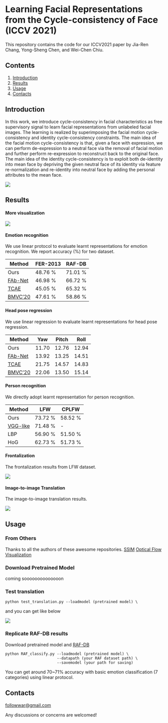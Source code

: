 # Learning Facial Representations from the Cycle-consistency of Face (ICCV 2021)

This repository contains the code for our ICCV2021 paper by Jia-Ren Chang, Yong-Sheng Chen, and Wei-Chen Chiu.

## Contents

1. [Introduction](#introduction)
2. [Results](#results)
3. [Usage](#usage)
4. [Contacts](#contacts)

## Introduction
In this work, we introduce cycle-consistency in facial characteristics as free supervisory signal to learn facial representations from unlabeled facial images. The learning is realized by superimposing the facial motion cycle-consistency and identity cycle-consistency constraints. The main idea of the facial motion cycle-consistency is that, given a face with expression, we can perform de-expression to a neutral face via the removal of facial motion and further perform re-expression to reconstruct back to the original face. The main idea of the identity cycle-consistency is to exploit both de-identity into mean face by depriving the given neutral face of its identity via feature re-normalization and re-identity into neutral face by adding the personal attributes to the mean face.

<img align="center" src="https://user-images.githubusercontent.com/11732099/128152906-4ebc6711-7fc0-431a-9145-4b2c7f12a7fb.png">

## Results

#### More visualization

<img align="center" src="https://user-images.githubusercontent.com/11732099/128154030-7936207d-a8f2-4a57-80e2-f5565515de00.png">

#### Emotion recognition

We use linear protocol to evaluate learnt representations for emotion recognition. We report accuracy (%) for two dataset.

| Method | FER-2013 | RAF-DB |
|---|---|---|
| Ours | 48.76 % | 71.01 % |
| [FAb-Net](https://arxiv.org/abs/1808.06882) | 46.98 % | 66.72 % |
| [TCAE](https://openaccess.thecvf.com/content_CVPR_2019/papers/Li_Self-Supervised_Representation_Learning_From_Videos_for_Facial_Action_Unit_Detection_CVPR_2019_paper.pdf) | 45.05 % | 65.32 % |
| [BMVC’20](https://www.bmvc2020-conference.com/assets/papers/0861.pdf) | 47.61 % | 58.86 % |

#### Head  pose  regression

We use linear regression to evaluate learnt representations for head pose regression.

| Method | Yaw | Pitch | Roll |
|---|---|---|---|
| Ours | 11.70 | 12.76 | 12.94 |
| [FAb-Net](https://arxiv.org/abs/1808.06882) | 13.92 | 13.25 | 14.51 |
| [TCAE](https://openaccess.thecvf.com/content_CVPR_2019/papers/Li_Self-Supervised_Representation_Learning_From_Videos_for_Facial_Action_Unit_Detection_CVPR_2019_paper.pdf) | 21.75 | 14.57 | 14.83 |
| [BMVC’20](https://www.bmvc2020-conference.com/assets/papers/0861.pdf) | 22.06 | 13.50 | 15.14 |


#### Person recognition

We directly adopt learnt representation for person recognition.

| Method | LFW | CPLFW |
|---|---|---|
| Ours | 73.72 % | 58.52 % |
| [VGG-like](https://arxiv.org/abs/1803.01260) | 71.48 % | - |
| LBP | 56.90 % | 51.50 % |
| HoG | 62.73 % | 51.73 % |

#### Frontalization

The frontalization results from LFW dataset. 

<img align="center" src="https://user-images.githubusercontent.com/11732099/128305185-0020f0b8-7a90-4394-b71d-35a95a05bec2.png">


#### Image-to-image Translation

The image-to-image translation results. 

<img align="center" src="https://user-images.githubusercontent.com/11732099/128305387-fbd9c7c6-6431-43c1-9109-9e766d065cda.png">


## Usage

### From Others

Thanks to all the authors of these awesome repositories.
[SSIM](https://github.com/Po-Hsun-Su/pytorch-ssim)
[Optical Flow Visualization](https://github.com/tomrunia/OpticalFlow_Visualization)

### Download Pretrained Model

coming soooooooooooooon

### Test translation

```
python test_translation.py --loadmodel (pretrained model) \
```

and you can get like below

<img align="center" src="https://github.com/JiaRenChang/FaceCycle/blob/master/Test_translation/translation0.png">

### Replicate RAF-DB results

Download pretrained model and [RAF-DB](http://www.whdeng.cn/RAF/model1.html)

```
python RAF_classify.py --loadmodel (pretrained model) \
                       --datapath (your RAF dataset path) \
                       --savemodel (your path for saving)
```

You can get around 70~71% accuracy with basic emotion classification (7 categories) using linear protocol.

## Contacts
followwar@gmail.com

Any discussions or concerns are welcomed!
